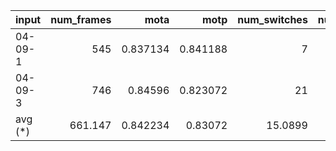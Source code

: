 | input   |   num_frames |     mota |     motp |   num_switches |   num_false_positives |   num_misses |   num_objects |   num_unique_objects |     FPS |
|:--------|-------------:|---------:|---------:|---------------:|----------------------:|-------------:|--------------:|---------------------:|--------:|
| 04-09-1 |      545     | 0.837134 | 0.841188 |         7      |              16       |      127     |        921    |               9      | 5.929   |
| 04-09-3 |      746     | 0.84596  | 0.823072 |        21      |               4       |      341     |       2376    |              16      | 5.502   |
| avg (*) |      661.147 | 0.842234 | 0.83072  |        15.0899 |               9.06584 |      250.659 |       1761.77 |              13.0449 | 5.68226 |